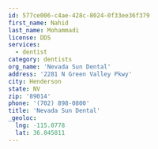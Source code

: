 ```yaml
---
id: 577ce006-c4ae-428c-8024-0f33ee36f379
first_name: Nahid
last_name: Mohammadi
license: DDS
services:
  - dentist
category: dentists
org_name: 'Nevada Sun Dental'
address: '2281 N Green Valley Pkwy'
city: Henderson
state: NV
zip: '89014'
phone: '(702) 898-0800'
title: 'Nevada Sun Dental'
_geoloc:
  lng: -115.0778
  lat: 36.045811
---
```

